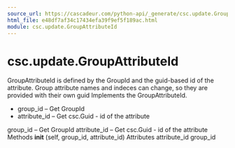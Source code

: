 ```yaml
---
source_url: https://cascadeur.com/python-api/_generate/csc.update.GroupAttributeId.html
html_file: e48df7af34c17434efa39f9ef5f189ac.html
module: csc.update.GroupAttributeId
---
```


# csc.update.GroupAttributeId 

GroupAttributeId is defined by the GroupId and the guid-based id of the attribute.
Group attribute names and indeces can change, so they are provided with their own guid Implements the GroupAttributeId.
- group_id – Get GroupId
- attribute_id – Get csc.Guid - id of the attribute

group_id – Get GroupId attribute_id – Get csc.Guid - id of the attribute Methods __init__ (self, group_id, attribute_id) Attributes attribute_id group_id